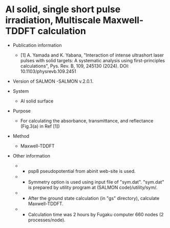 # Al solid, single short pulse irradiation, Multiscale Maxwell-TDDFT calculation

- Publication information
  - [1] A. Yamada and K. Yabana, "Interaction of intense ultrashort laser pulses with solid targets: A systematic analysis using first-principles calculations", Pys. Rev. B, 109, 245130 (2024). DOI: 10.1103/physrevb.109.2451

- Version of SALMON
  -SALMON v.2.0.1.

- System
  - Al solid surface

- Purpose
  - For calculating the absorbance, transmittance, and reflectance (Fig.3(a) in Ref [1])

- Method
  - Maxwell-TDDFT 

- Other information
  - * psp8 pseudopotential from abinit web-site is used.
  - * Symmetry option is used using input file of "sym.dat". "sym.dat" is prepared by utility program at (SALMON code)/utility/sym/.
  - * After the ground state calculation (in "gs" directory), calculate Maxwell-TDDFT. 
  - * Calculation time was 2 hours by Fugaku computer 660 nodes (2 processes/node).

